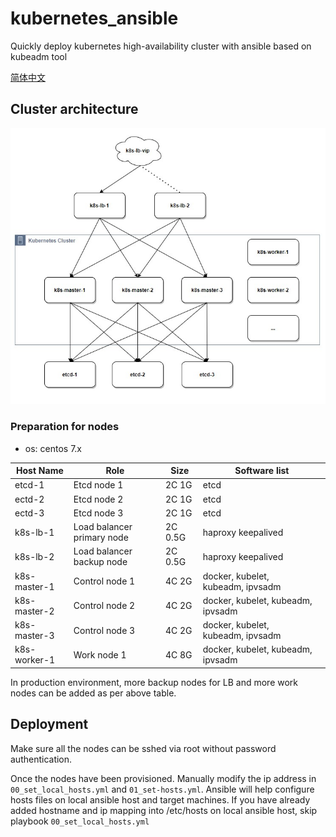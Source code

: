 # kubernetes_ansible
Quickly deploy kubernetes high-availability cluster with ansible based on kubeadm tool

[简体中文](README_zh.md)

## Cluster architecture

![k8s-architecture](resources/k8s-architecture.jpg)

### Preparation for nodes

- os: centos 7.x

Host Name|Role|Size|Software list
---|---|---|---
etcd-1|Etcd node 1|2C 1G|etcd
ectd-2|Etcd node 2|2C 1G|etcd
ectd-3|Etcd node 3|2C 1G|etcd
k8s-lb-1|Load balancer primary node|2C 0.5G|haproxy keepalived
k8s-lb-2|Load balancer backup node|2C 0.5G|haproxy keepalived
k8s-master-1| Control node 1|4C 2G|docker, kubelet, kubeadm, ipvsadm
k8s-master-2| Control node 2|4C 2G|docker, kubelet, kubeadm, ipvsadm
k8s-master-3| Control node 3|4C 2G|docker, kubelet, kubeadm, ipvsadm
k8s-worker-1| Work node 1|4C 8G| docker, kubelet, kubeadm, ipvsadm

In production environment, more backup nodes for LB and more work nodes can be added as per above table.

## Deployment

Make sure all the nodes can be sshed via root without password authentication.

Once the nodes have been provisioned. Manually modify the ip address in `00_set_local_hosts.yml` and `01_set-hosts.yml`. Ansible will help configure hosts files on local ansible host and target machines. If you have already added hostname and ip mapping into /etc/hosts on local ansible host, skip playbook `00_set_local_hosts.yml`